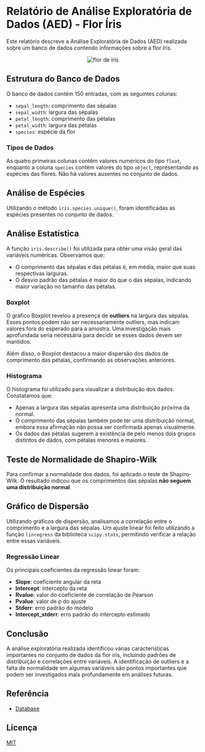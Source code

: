 
# Relatório de Análise Exploratória de Dados (AED) - Flor Íris

Este relatório descreve a Análise Exploratória de Dados (AED) realizada sobre um banco de dados contendo informações sobre a flor íris.

<p align="center">
    <img src="https://i.imgur.com/WizCNR1_d.png?maxwidth=520&shape=thumb&fidelity=high" alt="flor de íris"/>
</p>


## Estrutura do Banco de Dados

O banco de dados contém 150 entradas, com as seguintes colunas:

- `sepal_length`: comprimento das sépalas
- `sepal_width`: largura das sépalas
- `petal_length`: comprimento das pétalas
- `petal_width`: largura das pétalas
- `species`: espécie da flor

### Tipos de Dados
As quatro primeiras colunas contêm valores numéricos do tipo `float`, enquanto a coluna `species` contém valores do tipo `object`, representando as espécies das flores. Não há valores ausentes no conjunto de dados.

## Análise de Espécies

Utilizando o método `iris.species.unique()`, foram identificadas as espécies presentes no conjunto de dados.

## Análise Estatística

A função `iris.describe()` foi utilizada para obter uma visão geral das variáveis numéricas. Observamos que:

- O comprimento das sépalas e das pétalas é, em média, maior que suas respectivas larguras.
- O desvio padrão das pétalas é maior do que o das sépalas, indicando maior variação no tamanho das pétalas.

### Boxplot

O gráfico Boxplot revelou a presença de **outliers** na largura das sépalas. Esses pontos podem não ser necessariamente outliers, mas indicam valores fora do esperado para a amostra. Uma investigação mais aprofundada seria necessária para decidir se esses dados devem ser mantidos.

Além disso, o Boxplot destacou a maior dispersão dos dados de comprimento das pétalas, confirmando as observações anteriores.

### Histograma

O histograma foi utilizado para visualizar a distribuição dos dados. Constatamos que:

- Apenas a largura das sépalas apresenta uma distribuição próxima da normal.
- O comprimento das sépalas também pode ter uma distribuição normal, embora essa afirmação não possa ser confirmada apenas visualmente.
- Os dados das pétalas sugerem a existência de pelo menos dois grupos distintos de dados, com pétalas menores e maiores.

## Teste de Normalidade de Shapiro-Wilk

Para confirmar a normalidade dos dados, foi aplicado o teste de Shapiro-Wilk. O resultado indicou que os comprimentos das sépalas **não seguem uma distribuição normal**.

## Gráfico de Dispersão

Utilizando gráficos de dispersão, analisamos a correlação entre o comprimento e a largura das sépalas. Um ajuste linear foi feito utilizando a função `linregress` da biblioteca `scipy.stats`, permitindo verificar a relação entre essas variáveis.

### Regressão Linear

Os principais coeficientes da regressão linear foram:

- **Slope**: coeficiente angular da reta
- **Intercept**: intercepto da reta
- **Rvalue**: valor do coeficiente de correlação de Pearson
- **Pvalue**: valor de p do ajuste
- **Stderr**: erro padrão do modelo
- **Intercept_stderr**: erro padrão do intercepto estimado

## Conclusão

A análise exploratória realizada identificou várias características importantes no conjunto de dados da flor íris, incluindo padrões de distribuição e correlações entre variáveis. A identificação de outliers e a falta de normalidade em algumas variáveis são pontos importantes que podem ser investigados mais profundamente em análises futuras.




## Referência

 - [Database](https://archive.ics.uci.edu/dataset/53/iris)


## Licença

[MIT](https://choosealicense.com/licenses/mit/)

